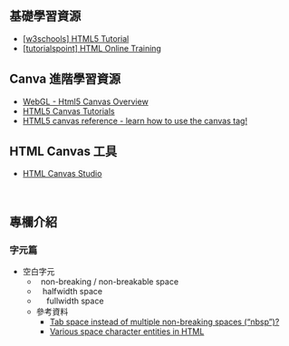 ## 基礎學習資源
- [[w3schools] HTML5 Tutorial](https://www.w3schools.com/html/) 
- [[tutorialspoint] HTML Online Training](https://www.tutorialspoint.com/html_online_training/) 

## Canva 進階學習資源
- [WebGL - Html5 Canvas Overview](http://www.tutorialspoint.com/webgl/)
- [HTML5 Canvas Tutorials](https://www.html5canvastutorials.com/)
- [HTML5 canvas reference - learn how to use the canvas tag!](https://www.rgraph.net/canvas/reference/index.html)

## HTML Canvas 工具
- [HTML Canvas Studio](http://www.htmlcanvasstudio.com/)

<br>

## 專欄介紹
### 字元篇
- 空白字元
  - &nbsp; non-breaking / non-breakable space
  - &ensp; halfwidth space
  - &emsp; fullwidth space
  - 參考資料
    - [Tab space instead of multiple non-breaking spaces (“nbsp”)?](https://stackoverflow.com/questions/1571648/tab-space-instead-of-multiple-non-breaking-spaces-nbsp)
    - [Various space character entities in HTML](http://muzso.hu/2008/01/09/various-space-character-entities-in-html)

